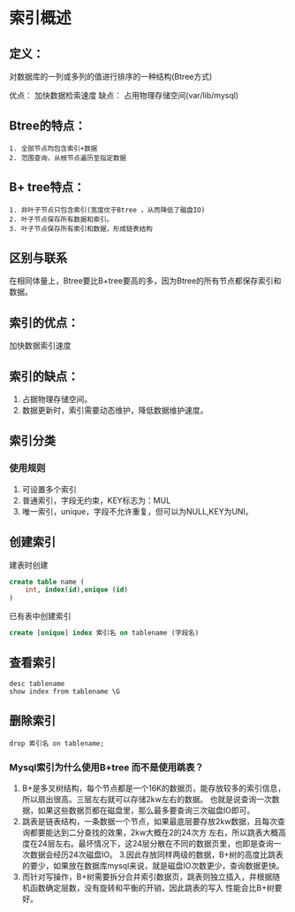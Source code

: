 # 索引概述

## 定义：
对数据库的一列或多列的值进行排序的一种结构(Btree方式)

优点：
加快数据检索速度
缺点：
占用物理存储空间(var/lib/mysql)

## Btree的特点：
    1. 全部节点均包含索引+数据
    2. 范围查询，从根节点遍历至指定数据
## B+ tree特点：
    1. 非叶子节点只包含索引(宽度优于Btree ，从而降低了磁盘IO)
    2. 叶子节点保存所有数据和索引。
    3. 叶子节点保存所有索引和数据，形成链表结构
## 区别与联系
在相同体量上，Btree要比B+tree要高的多，因为Btree的所有节点都保存索引和数据。

## 索引的优点：
加快数据索引速度
## 索引的缺点：
1.  占据物理存储空间。
2. 数据更新时，索引需要动态维护，降低数据维护速度。

## 索引分类
### 使用规则
1. 可设置多个索引
2. 普通索引，字段无约束，KEY标志为：MUL
3. 唯一索引，unique，字段不允许重复，但可以为NULL,KEY为UNI。
## 创建索引
建表时创建
```sql
create table name (
    int, index(id),unique (id)   
)
```
已有表中创建索引
```sql
create [unique] index 索引名 on tablename (字段名)
```
## 查看索引
    desc tablename
    show index from tablename \G
## 删除索引
    drop 索引名 on tablename;

### Mysql索引为什么使用B+tree 而不是使用跳表？
1. B+是多叉树结构，每个节点都是一个16K的数据页，能存放较多的索引信息，所以扇出很高。三层左右就可以存储2kw左右的数据。
也就是说查询一次数据，如果这些数据页都在磁盘里，那么最多要查询三次磁盘IO即可。
2. 跳表是链表结构，一条数据一个节点，如果最底层要存放2kw数据，且每次查询都要能达到二分查找的效果，2kw大概在2的24次方
左右，所以跳表大概高度在24层左右。最坏情况下，这24层分散在不同的数据页里，也即是查询一次数据会经历24次磁盘IO。
3.因此存放同样两级的数据，B+树的高度比跳表的要少，如果放在数据库mysql来说，就是磁盘IO次数更少，查询数据更快。
4. 而针对写操作，B+树需要拆分合并索引数据页，跳表则独立插入，并根据随机函数确定层数，没有旋转和平衡的开销，因此跳表的写入
性能会比B+树要好。
   
